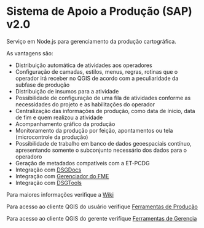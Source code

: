 ﻿# Sistema de Apoio a Produção (SAP) v2.0

Serviço em Node.js para gerenciamento da produção cartográfica.

As vantagens são:
* Distribuição automática de atividades aos operadores
* Configuração de camadas, estilos, menus, regras, rotinas que o operador irá receber no QGIS de acordo com a peculiaridade da subfase de produção
* Distribuição de insumos para a atividade
* Possibilidade de configuração de uma fila de atividades conforme as necessidades do projeto e as habilitações do operador
* Centralização das informações de produção, como data de ínicio, data de fim e quem realizou a atividade
* Acompanhamento gráfico da produção
* Monitoramento da produção por feição, apontamentos ou tela (microcontrole da produção)
* Possibilidade de trabalho em banco de dados geoespaciais contínuo, apresentando somente o subconjunto necessário dos dados para o operadoro
* Geração de metadados compatíveis com a ET-PCDG
* Integração com [DSGDocs](https://github.com/1cgeo/dsgdocs)
* Integração com [Gerenciador do FME](https://github.com/1cgeo/fme_manager)
* Integração com [DSGTools](https://github.com/dsgoficial/DsgTools)

Para maiores informações verifique a [Wiki](https://github.com/1cgeo/sap/wiki)

Para acesso ao cliente QGIS do usuário verifique [Ferramentas de Produção](https://github.com/1cgeo/Ferramentas_Producao)

Para acesso ao cliente QGIS do gerente verifique [Ferramentas de Gerencia](https://github.com/1cgeo/Ferramentas_Gerencia)